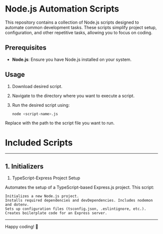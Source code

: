 # Node.js Automation Scripts

This repository contains a collection of Node.js scripts designed to automate common development tasks. These scripts simplify project setup, configuration, and other repetitive tasks, allowing you to focus on coding.

## Prerequisites

- **Node.js**: Ensure you have Node.js installed on your system.

## Usage

1. Download desired script.
2. Navigate to the directory where you want to execute a script.
3. Run the desired script using:

   ```bash
   node <script-name>.js

Replace <script-name> with the path to the script file you want to run.

# Included Scripts
---

## 1. Initializers

1. TypeScript-Express Project Setup

Automates the setup of a TypeScript-based Express.js project. This script:

    Initializes a new Node.js project.
    Installs required dependencies and devDependencies. Includes nodemon and dotenv.
    Sets up configuration files (tsconfig.json, .eslintignore, etc.).
    Creates boilerplate code for an Express server.

---

Happy coding! 🚀
